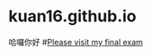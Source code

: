 # kuan16.github.io
哈囉你好
#[Please visit my final exam](<https://kuan16.github.io/demo.html> "Title")
